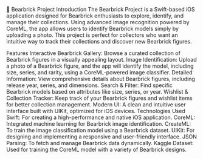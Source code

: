 
🧸 Bearbrick Project
Introduction
The Bearbrick Project is a Swift-based iOS application designed for Bearbrick enthusiasts to explore, identify, and manage their collections. Using advanced image recognition powered by CoreML, the app allows users to identify Bearbrick models simply by uploading a photo. This project is perfect for collectors who want an intuitive way to track their collections and discover new Bearbrick figures.

Features
Interactive Bearbrick Gallery: Browse a curated collection of Bearbrick figures in a visually appealing layout.
Image Identification: Upload a photo of a Bearbrick figure, and the app will identify the model, including size, series, and rarity, using a CoreML-powered image classifier.
Detailed Information: View comprehensive details about Bearbrick figures, including release year, series, and dimensions.
Search & Filter: Find specific Bearbrick models based on attributes like size, series, or year.
Wishlist & Collection Tracker: Keep track of your Bearbrick figures and wishlist items for better collection management.
Modern UI: A clean and intuitive user interface built with UIKit, optimized for iOS devices.
Technologies Used
Swift: For creating a high-performance and native iOS application.
CoreML: Integrated machine learning for Bearbrick image identification.
CreateML: To train the image classification model using a Bearbrick dataset.
UIKit: For designing and implementing a responsive and user-friendly interface.
JSON Parsing: To fetch and manage Bearbrick data dynamically.
Kaggle Dataset: Used for training the CoreML model with a variety of Bearbrick designs.

